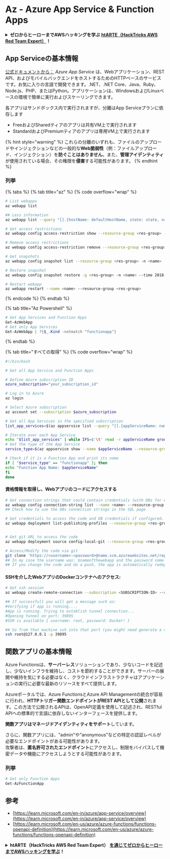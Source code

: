 # Az - Azure App Service & Function Apps

<details>

<summary><strong>ゼロからヒーローまでAWSハッキングを学ぶ</strong> <a href="https://training.hacktricks.xyz/courses/arte"><strong>htARTE（HackTricks AWS Red Team Expert）</strong></a><strong>！</strong></summary>

HackTricks をサポートする他の方法:

* **HackTricks で企業を宣伝したい**または**HackTricks をPDFでダウンロードしたい**場合は、[**SUBSCRIPTION PLANS**](https://github.com/sponsors/carlospolop)をチェックしてください！
* [**公式PEASS＆HackTricksグッズ**](https://peass.creator-spring.com)を入手する
* [**The PEASS Family**](https://opensea.io/collection/the-peass-family)を発見し、独占的な[**NFTs**](https://opensea.io/collection/the-peass-family)のコレクションを見つける
* **💬 [Discordグループ](https://discord.gg/hRep4RUj7f)**に参加するか、[telegramグループ](https://t.me/peass)に参加するか、**Twitter** 🐦 [**@hacktricks_live**](https://twitter.com/hacktricks_live)をフォローする
* **ハッキングトリックを共有するには、PRを** [**HackTricks**](https://github.com/carlospolop/hacktricks) **と** [**HackTricks Cloud**](https://github.com/carlospolop/hacktricks-cloud) **のGitHubリポジトリに提出してください。**

</details>

## App Serviceの基本情報

[公式ドキュメントから：](https://learn.microsoft.com/en-us/azure/app-service/overview) _Azure App Service_ は、Webアプリケーション、REST API、およびモバイルバックエンドをホストするためのHTTPベースのサービスです。お気に入りの言語で開発できます。.NET、.NET Core、Java、Ruby、Node.js、PHP、またはPython。アプリケーションは、WindowsおよびLinuxベースの環境で簡単に実行およびスケーリングできます。

各アプリはサンドボックス内で実行されますが、分離はApp Serviceプランに依存します

* FreeおよびSharedティアのアプリは共有VM上で実行されます
* StandardおよびPremiumティアのアプリは専用VM上で実行されます

{% hint style="warning" %}
これらの分離のいずれも、ファイルのアップロードやインジェクションなどの一般的な**Web脆弱性**（例：ファイルアップロード、インジェクション）を**防ぐことはありません**。また、**管理アイデンティティ**が使用されている場合、その権限を**侵害**する可能性があります。
{% endhint %}

### 列挙

{% tabs %}
{% tab title="az" %}
{% code overflow="wrap" %}
```bash
# List webapps
az webapp list

## Less information
az webapp list --query "[].{hostName: defaultHostName, state: state, name: name, resourcegroup: resourceGroup}"

# Get access restrictions
az webapp config access-restriction show --resource-group <res-group> -n <name>

# Remove access restrictions
az webapp config access-restriction remove --resource-group <res-group> -n <name> --rule-name <rule-name>

# Get snapshots
az webapp config snapshot list --resource-group <res-group> -n <name>

# Restore snapshot
az webapp config snapshot restore -g <res-group> -n <name> --time 2018-12-11T23:34:16.8388367

# Restart webapp
az webapp restart --name <name> --resource-group <res-group>
```
{% endcode %}
{% endtab %}

{% tab title="Az Powershell" %}
```powershell
# Get App Services and Function Apps
Get-AzWebApp
# Get only App Services
Get-AzWebApp | ?{$_.Kind -notmatch "functionapp"}
```
{% endtab %}

{% tab title="すべての取得" %}
{% code overflow="wrap" %}
```bash
#!/bin/bash

# Get all App Service and Function Apps

# Define Azure subscription ID
azure_subscription="your_subscription_id"

# Log in to Azure
az login

# Select Azure subscription
az account set --subscription $azure_subscription

# Get all App Services in the specified subscription
list_app_services=$(az appservice list --query "[].{appServiceName: name, group: resourceGroup}" -o tsv)

# Iterate over each App Service
echo "$list_app_services" | while IFS=$'\t' read -r appServiceName group; do
# Get the type of the App Service
service_type=$(az appservice show --name $appServiceName --resource-group $group --query "kind" -o tsv)

# Check if it is a Function App and print its name
if [ "$service_type" == "functionapp" ]; then
echo "Function App Name: $appServiceName"
fi
done
```
#### 資格情報を取得し、Webアプリのコードにアクセスする
```bash
# Get connection strings that could contain credentials (with DBs for example)
az webapp config connection-string list --name <name> --resource-group <res-group>
## Check how to use the DBs connection strings in the SQL page

# Get credentials to access the code and DB credentials if configured.
az webapp deployment list-publishing-profiles --resource-group <res-group> -n <name>


# Get git URL to access the code
az webapp deployment source config-local-git --resource-group <res-group> -n <name>

# Access/Modify the code via git
git clone 'https://<username>:<password>@name.scm.azurewebsites.net/repo-name.git'
## In my case the username was: $nameofthewebapp and the password some random chars
## If you change the code and do a push, the app is automatically redeployed
```
#### SSHを介したWebアプリのDockerコンテナへのアクセス:
```bash
# Get ssh session
az webapp create-remote-connection --subscription <SUBSCRIPTION-ID> --resource-group <RG-NAME> -n <APP-SERVICE-NAME>

## If successfull you will get a message such as:
#Verifying if app is running....
#App is running. Trying to establish tunnel connection...
#Opening tunnel on port: 39895
#SSH is available { username: root, password: Docker! }

## So from that machine ssh into that port (you might need generate a new ssh session to the jump host)
ssh root@127.0.0.1 -p 39895
```
## 関数アプリの基本情報

Azure Functionsは、**サーバーレス**ソリューションであり、少ないコードを記述し、少ないインフラを維持し、コストを節約することができます。サーバーの展開や維持を気にする必要はなく、クラウドインフラストラクチャはアプリケーションの実行に必要な最新のリソースをすべて提供します。

Azureポータルでは、Azure FunctionsとAzure API Managementの統合が容易に行われ、**HTTPトリガー関数エンドポイントがREST APIとして公開**されます。この方法で公開されるAPIは、OpenAPI定義を使用して記述され、RESTful APIへの標準的で言語に依存しないインターフェースを提供します。

**関数アプリはマネージドアイデンティティをサポート**しています。

さらに、関数アプリには、"admin"や"anonymous"などの特定の認証レベルが必要なエンドポイントがある可能性があります。\
攻撃者は、**匿名許可されたエンドポイント**にアクセスし、制限をバイパスして機密データや機能にアクセスしようとする可能性があります。

### 列挙
```powershell
# Get only Function Apps
Get-AzFunctionApp
```
## 参考

* [https://learn.microsoft.com/en-in/azure/app-service/overview](https://learn.microsoft.com/en-in/azure/app-service/overview)
* [https://learn.microsoft.com/en-us/azure/azure-functions/functions-openapi-definition](https://learn.microsoft.com/en-us/azure/azure-functions/functions-openapi-definition)

<details>

<summary><strong>htARTE（HackTricks AWS Red Team Expert）</strong> <a href="https://training.hacktricks.xyz/courses/arte"><strong>を通じてゼロからヒーローまでAWSハッキングを学ぶ</strong></a><strong>！</strong></summary>

HackTricks をサポートする他の方法:

* **HackTricks で企業を宣伝したい** または **HackTricks をPDFでダウンロードしたい** 場合は [**SUBSCRIPTION PLANS**](https://github.com/sponsors/carlospolop) をチェックしてください！
* [**公式PEASS＆HackTricksのグッズ**](https://peass.creator-spring.com)を入手する
* [**The PEASS Family**](https://opensea.io/collection/the-peass-family)、当社の独占的な [**NFTs**](https://opensea.io/collection/the-peass-family) コレクションを発見する
* **💬 [Discordグループ](https://discord.gg/hRep4RUj7f)** に参加するか、[telegramグループ](https://t.me/peass) に参加するか、**Twitter** 🐦 で **@hacktricks_live** をフォローする。
* **HackTricks** と **HackTricks Cloud** の github リポジトリに PR を提出して、あなたのハッキングトリックを共有してください。

</details>
